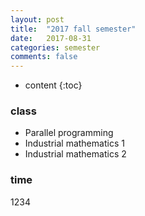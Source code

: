 ```yaml
---
layout: post
title:  "2017 fall semester"
date:   2017-08-31
categories: semester
comments: false
---
```


* content
{:toc}

### class
* Parallel programming
* Industrial mathematics 1
* Industrial mathematics 2

### time
1234
